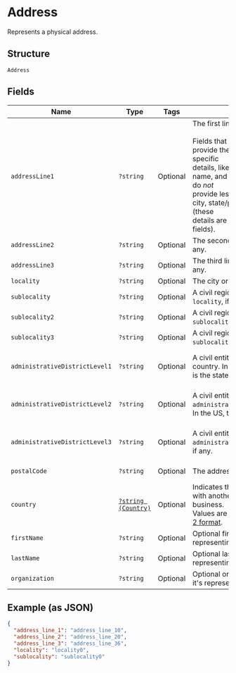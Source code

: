 
# Address

Represents a physical address.

## Structure

`Address`

## Fields

| Name | Type | Tags | Description | Getter | Setter |
|  --- | --- | --- | --- | --- | --- |
| `addressLine1` | `?string` | Optional | The first line of the address.<br><br>Fields that start with `address_line` provide the address's most specific<br>details, like street number, street name, and building name. They do *not*<br>provide less specific details like city, state/province, or country (these<br>details are provided in other fields). | getAddressLine1(): ?string | setAddressLine1(?string addressLine1): void |
| `addressLine2` | `?string` | Optional | The second line of the address, if any. | getAddressLine2(): ?string | setAddressLine2(?string addressLine2): void |
| `addressLine3` | `?string` | Optional | The third line of the address, if any. | getAddressLine3(): ?string | setAddressLine3(?string addressLine3): void |
| `locality` | `?string` | Optional | The city or town of the address. | getLocality(): ?string | setLocality(?string locality): void |
| `sublocality` | `?string` | Optional | A civil region within the address's `locality`, if any. | getSublocality(): ?string | setSublocality(?string sublocality): void |
| `sublocality2` | `?string` | Optional | A civil region within the address's `sublocality`, if any. | getSublocality2(): ?string | setSublocality2(?string sublocality2): void |
| `sublocality3` | `?string` | Optional | A civil region within the address's `sublocality_2`, if any. | getSublocality3(): ?string | setSublocality3(?string sublocality3): void |
| `administrativeDistrictLevel1` | `?string` | Optional | A civil entity within the address's country. In the US, this<br>is the state. | getAdministrativeDistrictLevel1(): ?string | setAdministrativeDistrictLevel1(?string administrativeDistrictLevel1): void |
| `administrativeDistrictLevel2` | `?string` | Optional | A civil entity within the address's `administrative_district_level_1`.<br>In the US, this is the county. | getAdministrativeDistrictLevel2(): ?string | setAdministrativeDistrictLevel2(?string administrativeDistrictLevel2): void |
| `administrativeDistrictLevel3` | `?string` | Optional | A civil entity within the address's `administrative_district_level_2`,<br>if any. | getAdministrativeDistrictLevel3(): ?string | setAdministrativeDistrictLevel3(?string administrativeDistrictLevel3): void |
| `postalCode` | `?string` | Optional | The address's postal code. | getPostalCode(): ?string | setPostalCode(?string postalCode): void |
| `country` | [`?string (Country)`](/doc/models/country.md) | Optional | Indicates the country associated with another entity, such as a business.<br>Values are in [ISO 3166-1-alpha-2 format](http://www.iso.org/iso/home/standards/country_codes.htm). | getCountry(): ?string | setCountry(?string country): void |
| `firstName` | `?string` | Optional | Optional first name when it's representing recipient. | getFirstName(): ?string | setFirstName(?string firstName): void |
| `lastName` | `?string` | Optional | Optional last name when it's representing recipient. | getLastName(): ?string | setLastName(?string lastName): void |
| `organization` | `?string` | Optional | Optional organization name when it's representing recipient. | getOrganization(): ?string | setOrganization(?string organization): void |

## Example (as JSON)

```json
{
  "address_line_1": "address_line_10",
  "address_line_2": "address_line_20",
  "address_line_3": "address_line_36",
  "locality": "locality0",
  "sublocality": "sublocality0"
}
```

